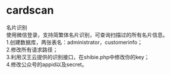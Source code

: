 # cardscan
名片识别<br>
使用微信登录，支持简繁体名片识别，可查询扫描过的所有名片信息。<br>
1.创建数据库，两张表名：administrator，customerinfo；<br>
2.修改所有请求路径；<br>
3.利用汉王云提供的识别接口，在shibie.php中修改你的key；<br>
4.修改公众号的appid以及secret。<br>
